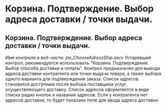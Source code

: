 ﻿---
description: 2.4.7
---
# Корзина. Подтверждение. Выбор адреса доставки / точки выдачи.
## Корзина. Подтверждение. Выбор адреса доставки / точки выдачи.
*Имя контрола в веб-части: zw_ChooseAdressShip.ascx*
Устаревший контрол, рекомендуется использовать "Корзина. Подтверждение. Выбор способа доставки и оплаты".
Контрол предназначен для вывода адреса доставки контрагента или точки выдачи товара, а также выбора одного варианта для подтверждения заказа.
Список адресов становится доступным после выбора поставщика услуг, осуществляющего доставку.
Список адресов оформляется в виде списка радио кнопок и названия адресов.
Если у контрагента нет адресов доставки, то будет показано поле для ввода адреса доставки. 
